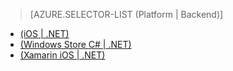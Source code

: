 ﻿> [AZURE.SELECTOR-LIST (Platform | Backend)]
- [(iOS | .NET)](/it-it/documentation/articles/mobile-services-dotnet-backend-ios-adal-sso-authentication/)
- [(Windows Store C# | .NET)](/it-it/documentation/articles/mobile-services-windows-store-dotnet-adal-sso-authentication/)
- [(Xamarin iOS | .NET)](/it-it/documentation/articles/mobile-services-dotnet-backend-xamarin-ios-adal-sso-authentication/)
